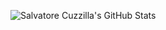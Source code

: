 ![Salvatore Cuzzilla's GitHub Stats](https://github-readme-stats-two-rho-90.vercel.app/api?username=scuzzilla&show_icons=true&theme=onedark&show=reviews,discussions_started,discussions_answered,prs_merged,prs_merged_percentage)
